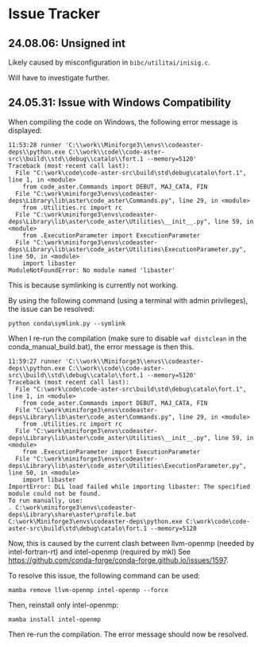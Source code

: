 # Issue Tracker

## 24.08.06: Unsigned int

Likely caused by misconfiguration in `bibc/utilitai/inisig.c`.

Will have to investigate further.

## 24.05.31: Issue with Windows Compatibility

When compiling the code on Windows, the following error message is displayed:

```
11:53:28 runner 'C:\\work\\Miniforge3\\envs\\codeaster-deps\\python.exe C:\\work\\code\\code-aster-src\\build\\std\\debug\\catalo\\fort.1 --memory=5120'
Traceback (most recent call last):
  File "C:\work\code\code-aster-src\build\std\debug\catalo\fort.1", line 1, in <module>
    from code_aster.Commands import DEBUT, MAJ_CATA, FIN
  File "C:\work\miniforge3\envs\codeaster-deps\Library\lib\aster\code_aster\Commands.py", line 29, in <module>
    from .Utilities.rc import rc
  File "C:\work\miniforge3\envs\codeaster-deps\Library\lib\aster\code_aster\Utilities\__init__.py", line 59, in <module>
    from .ExecutionParameter import ExecutionParameter
  File "C:\work\miniforge3\envs\codeaster-deps\Library\lib\aster\code_aster\Utilities\ExecutionParameter.py", line 50, in <module>
    import libaster
ModuleNotFoundError: No module named 'libaster'
```

This is because symlinking is currently not working. 

By using the following command (using a terminal with admin privileges), the issue can be resolved:

```
python conda\symlink.py --symlink
```

When I re-run the compilation (make sure to disable `waf distclean` in the conda_manual_build.bat), 
the error message is then this.

```
11:59:27 runner 'C:\\work\\Miniforge3\\envs\\codeaster-deps\\python.exe C:\\work\\code\\code-aster-src\\build\\std\\debug\\catalo\\fort.1 --memory=5120'
Traceback (most recent call last):
  File "C:\work\code\code-aster-src\build\std\debug\catalo\fort.1", line 1, in <module>
    from code_aster.Commands import DEBUT, MAJ_CATA, FIN
  File "C:\work\miniforge3\envs\codeaster-deps\Library\lib\aster\code_aster\Commands.py", line 29, in <module>
    from .Utilities.rc import rc
  File "C:\work\miniforge3\envs\codeaster-deps\Library\lib\aster\code_aster\Utilities\__init__.py", line 59, in <module>
    from .ExecutionParameter import ExecutionParameter
  File "C:\work\miniforge3\envs\codeaster-deps\Library\lib\aster\code_aster\Utilities\ExecutionParameter.py", line 50, in <module>
    import libaster
ImportError: DLL load failed while importing libaster: The specified module could not be found.
To run manually, use:
. C:\work\miniforge3\envs\codeaster-deps\Library\share\aster\profile.bat
C:\work\Miniforge3\envs\codeaster-deps\python.exe C:\work\code\code-aster-src\build\std\debug\catalo\fort.1 --memory=5120
```

Now, this is caused by the current clash between llvm-openmp (needed by intel-fortran-rt) and 
intel-openmp (required by mkl) See https://github.com/conda-forge/conda-forge.github.io/issues/1597.

To resolve this issue, the following command can be used:

```
mamba remove llvm-openmp intel-openmp --force
```

Then, reinstall only intel-openmp:

```
mamba install intel-openmp
```

Then re-run the compilation. The error message should now be resolved.


